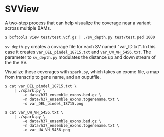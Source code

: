 # SVView

A two-step process that can help visualize the coverage near a variant across multiple BAMs.

    $ bcftools view test/test.vcf.gz | ./sv_depth.py test/test.ped 1000
    
`sv_depth.py` creates a covrage file for each SV named "var_ID.txt".  In this case it creates `var_DEL_pindel_18715.txt` and `var_UW_VH_5456.txt`.  The parameter to `sv_depth.py` modulates the distance up and down stream of the the SV.

Visualize these coverages with `spark.py`, which takes an exome file, a map from transcrip to gene name, and an ouputfile.
  
    $ cat var_DEL_pindel_18715.txt \
        | ./spark.py \
            -e data/h37_ensemble_exons.bed.gz \
            -n data/h37_ensemble_exons.togenename.txt \
            -o var_DEL_pindel_18715.png

    $ cat var_UW_VH_5456.txt \
        | ./spark.py \
            -e data/h37_ensemble_exons.bed.gz \
            -n data/h37_ensemble_exons.togenename.txt \
            -o var_UW_VH_5456.png

